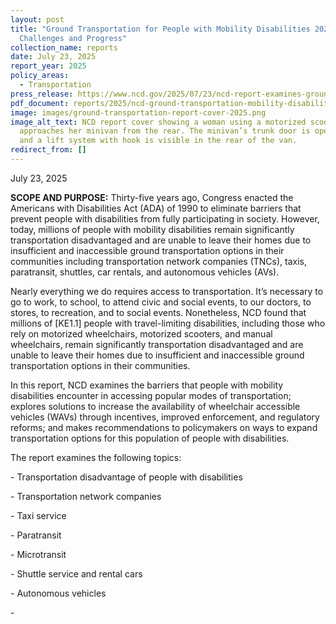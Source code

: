 ```yaml
---
layout: post
title: "Ground Transportation for People with Mobility Disabilities 2025:
  Challenges and Progress"
collection_name: reports
date: July 23, 2025
report_year: 2025
policy_areas:
  - Transportation
press_release: https://www.ncd.gov/2025/07/23/ncd-report-examines-ground-transportation-barriers-for-americans-with-disabilities/
pdf_document: reports/2025/ncd-ground-transportation-mobility-disabilities-2025.pdf
image: images/ground-transportation-report-cover-2025.png
image_alt_text: NCD report cover showing a woman using a motorized scooter
  approaches her minivan from the rear. The minivan’s trunk door is open upward
  and a lift system with hook is visible in the rear of the van.
redirect_from: []
---
```

July 23, 2025

**SCOPE AND PURPOSE:** Thirty-five years ago, Congress enacted the Americans with Disabilities Act (ADA) of 1990 to eliminate barriers that prevent people with disabilities from fully participating in society. However, today, millions of people with mobility disabilities remain significantly transportation disadvantaged and are unable to leave their homes due to insufficient and inaccessible ground transportation options in their communities including transportation network companies (TNCs), taxis, paratransit, shuttles, car rentals, and autonomous vehicles (AVs). 

Nearly everything we do requires access to transportation. It’s necessary to go to work, to school, to attend civic and social events, to our doctors, to stores, to recreation, and to social events. Nonetheless, NCD found that millions of \[KE1.1] people with travel-limiting disabilities, including those who rely on motorized wheelchairs, motorized scooters, and manual wheelchairs, remain significantly transportation disadvantaged and are unable to leave their homes due to insufficient and inaccessible ground transportation options in their communities. 

In this report, NCD examines the barriers that people with mobility disabilities encounter in accessing popular modes of transportation; explores solutions to increase the availability of wheelchair accessible vehicles (WAVs) through incentives, improved enforcement, and regulatory reforms; and makes recommendations to policymakers on ways to expand transportation options for this population of people with disabilities. 

The report examines the following topics:

\-	Transportation disadvantage of people with disabilities

\-	Transportation network companies

\-	Taxi service

\-	Paratransit 

\-	Microtransit

\-	Shuttle service and rental cars

\-	Autonomous vehicles



\-
